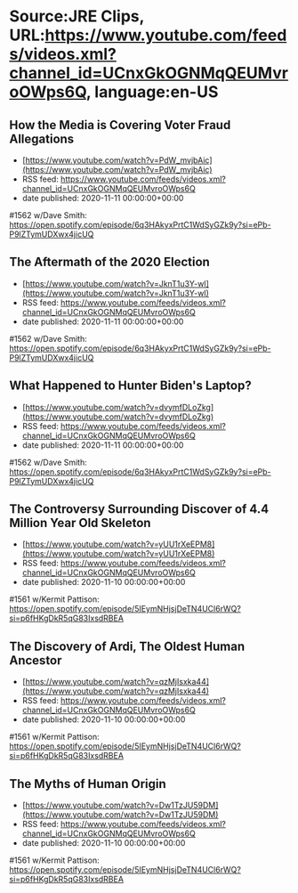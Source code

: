 # Source:JRE Clips, URL:https://www.youtube.com/feeds/videos.xml?channel_id=UCnxGkOGNMqQEUMvroOWps6Q, language:en-US

## How the Media is Covering Voter Fraud Allegations
 - [https://www.youtube.com/watch?v=PdW_mvjbAic](https://www.youtube.com/watch?v=PdW_mvjbAic)
 - RSS feed: https://www.youtube.com/feeds/videos.xml?channel_id=UCnxGkOGNMqQEUMvroOWps6Q
 - date published: 2020-11-11 00:00:00+00:00

#1562 w/Dave Smith:
https://open.spotify.com/episode/6q3HAkyxPrtC1WdSyGZk9y?si=ePb-P9lZTymUDXwx4jicUQ

## The Aftermath of the 2020 Election
 - [https://www.youtube.com/watch?v=JknT1u3Y-wI](https://www.youtube.com/watch?v=JknT1u3Y-wI)
 - RSS feed: https://www.youtube.com/feeds/videos.xml?channel_id=UCnxGkOGNMqQEUMvroOWps6Q
 - date published: 2020-11-11 00:00:00+00:00

#1562 w/Dave Smith:
https://open.spotify.com/episode/6q3HAkyxPrtC1WdSyGZk9y?si=ePb-P9lZTymUDXwx4jicUQ

## What Happened to Hunter Biden's Laptop?
 - [https://www.youtube.com/watch?v=dvymfDLoZkg](https://www.youtube.com/watch?v=dvymfDLoZkg)
 - RSS feed: https://www.youtube.com/feeds/videos.xml?channel_id=UCnxGkOGNMqQEUMvroOWps6Q
 - date published: 2020-11-11 00:00:00+00:00

#1562 w/Dave Smith:
https://open.spotify.com/episode/6q3HAkyxPrtC1WdSyGZk9y?si=ePb-P9lZTymUDXwx4jicUQ

## The Controversy Surrounding Discover of 4.4 Million Year Old Skeleton
 - [https://www.youtube.com/watch?v=yUU1rXeEPM8](https://www.youtube.com/watch?v=yUU1rXeEPM8)
 - RSS feed: https://www.youtube.com/feeds/videos.xml?channel_id=UCnxGkOGNMqQEUMvroOWps6Q
 - date published: 2020-11-10 00:00:00+00:00

#1561 w/Kermit Pattison:
https://open.spotify.com/episode/5IEymNHjsjDeTN4UCl6rWQ?si=p6fHKgDkR5qG83IxsdRBEA

## The Discovery of Ardi, The Oldest Human Ancestor
 - [https://www.youtube.com/watch?v=qzMjIsxka44](https://www.youtube.com/watch?v=qzMjIsxka44)
 - RSS feed: https://www.youtube.com/feeds/videos.xml?channel_id=UCnxGkOGNMqQEUMvroOWps6Q
 - date published: 2020-11-10 00:00:00+00:00

#1561 w/Kermit Pattison:
https://open.spotify.com/episode/5IEymNHjsjDeTN4UCl6rWQ?si=p6fHKgDkR5qG83IxsdRBEA

## The Myths of Human Origin
 - [https://www.youtube.com/watch?v=Dw1TzJU59DM](https://www.youtube.com/watch?v=Dw1TzJU59DM)
 - RSS feed: https://www.youtube.com/feeds/videos.xml?channel_id=UCnxGkOGNMqQEUMvroOWps6Q
 - date published: 2020-11-10 00:00:00+00:00

#1561 w/Kermit Pattison:
https://open.spotify.com/episode/5IEymNHjsjDeTN4UCl6rWQ?si=p6fHKgDkR5qG83IxsdRBEA

